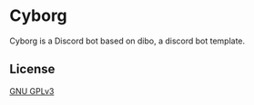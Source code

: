 # Cyborg

Cyborg is a Discord bot based on dibo, a discord bot template.

## License
[GNU GPLv3 ](https://choosealicense.com/licenses/gpl-3.0/)

